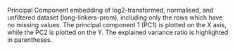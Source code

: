 
Principal Component embedding of log2-transformed, normalised, and unfiltered dataset (long-linkers-prom), including only the rows which have no missing values.
The principal component 1 (PC1) is plotted on the X axis, while the PC2 is plotted on the Y. 
The explained variance ratio is highlighted in parentheses.
